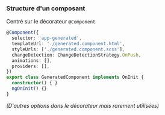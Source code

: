 ### Structure d'un composant

Centré sur le décorateur `@Component`

```typescript
@Component({
  selector: 'app-generated',
  templateUrl: './generated.component.html',
  styleUrls: ['./generated.component.scss'],
  changeDetection: ChangeDetectionStrategy.OnPush,
  animations: [],
  providers: [],
})
export class GeneratedComponent implements OnInit {
  constructor() { }
  ngOnInit() {}
}
```

_(D'autres options dans le décorateur mais rarement utilisées)_
